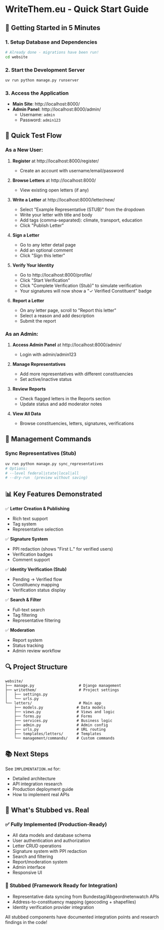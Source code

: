 # WriteThem.eu - Quick Start Guide

## 🚀 Getting Started in 5 Minutes

### 1. Setup Database and Dependencies
```bash
# Already done - migrations have been run!
cd website
```

### 2. Start the Development Server
```bash
uv run python manage.py runserver
```

### 3. Access the Application
- **Main Site**: http://localhost:8000/
- **Admin Panel**: http://localhost:8000/admin/
  - Username: `admin`
  - Password: `admin123`

## 📝 Quick Test Flow

### As a New User:

1. **Register** at http://localhost:8000/register/
   - Create an account with username/email/password

2. **Browse Letters** at http://localhost:8000/
   - View existing open letters (if any)

3. **Write a Letter** at http://localhost:8000/letter/new/
   - Select "Example Representative (STUB)" from the dropdown
   - Write your letter with title and body
   - Add tags (comma-separated): climate, transport, education
   - Click "Publish Letter"

4. **Sign a Letter**
   - Go to any letter detail page
   - Add an optional comment
   - Click "Sign this letter"

5. **Verify Your Identity**
   - Go to http://localhost:8000/profile/
   - Click "Start Verification"
   - Click "Complete Verification (Stub)" to simulate verification
   - Your signatures will now show a "✓ Verified Constituent" badge

6. **Report a Letter**
   - On any letter page, scroll to "Report this letter"
   - Select a reason and add description
   - Submit the report

### As an Admin:

1. **Access Admin Panel** at http://localhost:8000/admin/
   - Login with admin/admin123

2. **Manage Representatives**
   - Add more representatives with different constituencies
   - Set active/inactive status

3. **Review Reports**
   - Check flagged letters in the Reports section
   - Update status and add moderator notes

4. **View All Data**
   - Browse constituencies, letters, signatures, verifications

## 🔧 Management Commands

### Sync Representatives (Stub)
```bash
uv run python manage.py sync_representatives
# Options:
# --level federal|state|local|all
# --dry-run  (preview without saving)
```

## 📊 Key Features Demonstrated

✅ **Letter Creation & Publishing**
- Rich text support
- Tag system
- Representative selection

✅ **Signature System**
- PPI redaction (shows "First L." for verified users)
- Verification badges
- Comment support

✅ **Identity Verification (Stub)**
- Pending → Verified flow
- Constituency mapping
- Verification status display

✅ **Search & Filter**
- Full-text search
- Tag filtering
- Representative filtering

✅ **Moderation**
- Report system
- Status tracking
- Admin review workflow

## 🔍 Project Structure

```
website/
├── manage.py                    # Django management
├── writethem/                   # Project settings
│   ├── settings.py
│   └── urls.py
└── letters/                     # Main app
    ├── models.py               # Data models
    ├── views.py                # Views and logic
    ├── forms.py                # Forms
    ├── services.py             # Business logic
    ├── admin.py                # Admin config
    ├── urls.py                 # URL routing
    ├── templates/letters/      # Templates
    └── management/commands/    # Custom commands
```

## 📚 Next Steps

See `IMPLEMENTATION.md` for:
- Detailed architecture
- API integration research
- Production deployment guide
- How to implement real APIs

## 🎯 What's Stubbed vs. Real

### ✅ Fully Implemented (Production-Ready)
- All data models and database schema
- User authentication and authorization
- Letter CRUD operations
- Signature system with PPI redaction
- Search and filtering
- Report/moderation system
- Admin interface
- Responsive UI

### 🔄 Stubbed (Framework Ready for Integration)
- Representative data syncing from Bundestag/Abgeordnetenwatch APIs
- Address-to-constituency mapping (geocoding + shapefiles)
- Identity verification provider integration

All stubbed components have documented integration points and research findings in the code!
